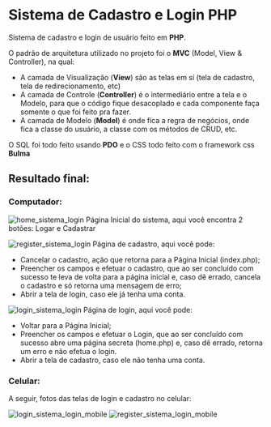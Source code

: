 # Sistema de Cadastro e Login PHP
 Sistema de cadastro e login de usuário feito em **PHP**.
 
 O padrão de arquitetura utilizado no projeto foi o **MVC** (Model, View & Controller), na qual:
  - A camada de Visualização (**View**) são as telas em sí (tela de cadastro, tela de redirecionamento, etc)
  - A camada de Controle (**Controller**) é o intermediário entre a tela e o Modelo, para que o código fique desacoplado e cada componente faça somente o que foi feito pra fazer.
  - A camada de Modelo (**Model**) é onde fica a regra de negócios, onde fica a classe do usuário, a classe com os métodos de CRUD, etc.
 
O SQL foi todo feito usando **PDO** e o CSS todo feito com o framework css **Bulma**

## Resultado final:
### Computador:
![home_sistema_login](https://user-images.githubusercontent.com/58119793/135366095-99a91a8b-d2ad-49a4-a4db-4e8a019fb2c0.png)
Página Inicial do sistema, aqui você encontra 2 botões: Logar e Cadastrar

![register_sistema_login](https://user-images.githubusercontent.com/58119793/135366247-a7af0aca-be72-4b15-b2ec-2f4278c394ec.png)
Página de cadastro, aqui você pode:
 - Cancelar o cadastro, ação que retorna para a Página Inicial (index.php);
 - Preencher os campos e efetuar o cadastro, que ao ser concluído com sucesso te leva de volta para a página inicial e, caso dê errado, cancela o cadastro e só retorna uma mensagem de erro;
 - Abrir a tela de login, caso ele já tenha uma conta.

![login_sistema_login](https://user-images.githubusercontent.com/58119793/135366418-432fb91e-7ac8-47cf-9d03-b87e31a2ccb1.png)
Página de login, aqui você pode:
 - Voltar para a Página Inicial;
 - Preencher os campos e efetuar o Login, que ao ser concluído com sucesso abre uma página secreta (home.php) e, caso dê errado, retorna um erro e não efetua o login.
 - Abrir a tela de cadastro, caso ele não tenha uma conta.
### Celular:
A seguir, fotos das telas de login e cadastro no celular:

![login_sistema_login_mobile](https://user-images.githubusercontent.com/58119793/135366574-7cea5aa5-792c-4048-ae4c-4247e7392283.png)
![register_sistema_login_mobile](https://user-images.githubusercontent.com/58119793/135366576-f620eb50-1cb6-4e4e-a426-c54c02aa7c14.png)
